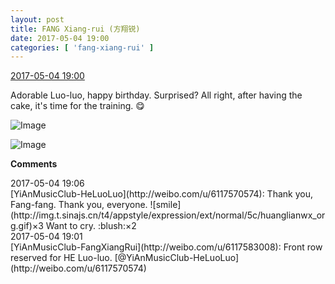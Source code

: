```yaml
---
layout: post
title: FANG Xiang-rui (方翔锐)
date: 2017-05-04 19:00
categories: [ 'fang-xiang-rui' ]
---
```


<div class="weibo-info">
  <a href="http://weibo.com/6117583008/F1zLoeBff">2017-05-04 19:00</a>
</div>

Adorable Luo-luo, happy birthday. Surprised? All right, after having the cake, it's time for the training. :yum:

<!-- more -->

![Image](http://wx3.sinaimg.cn/mw690/006G0KNGgy1ff9j7a31koj30zj0qoaim.jpg)

![Image](http://wx1.sinaimg.cn/mw690/006G0KNGgy1ff9j78169zj30zj0qo49d.jpg)

**Comments**

<div class="weibo-info">2017-05-04 19:06</div>
[YiAnMusicClub-HeLuoLuo](http://weibo.com/u/6117570574): Thank you, Fang-fang. Thank you, everyone. ![smile](http://img.t.sinajs.cn/t4/appstyle/expression/ext/normal/5c/huanglianwx_org.gif)×3 Want to cry. :blush:×2

<div class="weibo-info">2017-05-04 19:01</div>
[YiAnMusicClub-FangXiangRui](http://weibo.com/u/6117583008): Front row reserved for HE Luo-luo. [@YiAnMusicClub-HeLuoLuo](http://weibo.com/u/6117570574)
